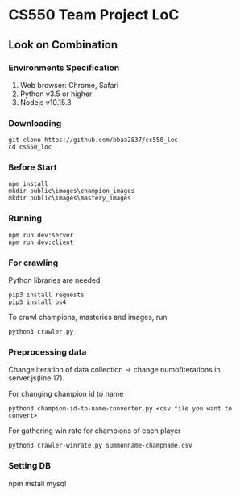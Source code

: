 # CS550 Team Project LoC
## Look on Combination

### Environments Specification
1. Web browser: Chrome, Safari
2. Python v3.5 or higher
3. Nodejs v10.15.3

### Downloading
```
git clone https://github.com/bbaa2837/cs550_loc
cd cs550_loc
```

### Before Start
```
npm install
mkdir public\images\champion_images
mkdir public\images\mastery_images
```

### Running
```
npm run dev:server
npm run dev:client
```
### For crawling
Python libraries are needed
```
pip3 install requests
pip3 install bs4
```

To crawl champions, masteries and images, run
```
python3 crawler.py
```

### Preprocessing data
Change iteration of data collection -> change numofiterations in server.js(line 17).


For changing champion id to name
```
python3 champion-id-to-name-converter.py <csv file you want to convert>
```

For gathering win rate for champions of each player
```
python3 crawler-winrate.py summonname-champname.csv
```

### Setting DB
npm install mysql

